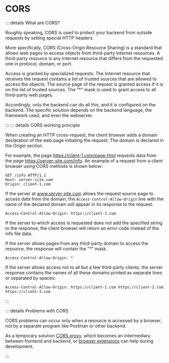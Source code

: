 # CORS

::: details What are CORS?

Roughly speaking, CORS is used to protect your backend from outside requests by setting special HTTP headers.

More specifically, CORS (Cross-Origin Resource Sharing) is a standard that allows web pages to access objects from third-party Internet resources.
A third-party resource is any Internet resource that differs from the requested one in protocol, domain, or port.

Access is granted by specialized requests. The Internet resource that receives the request contains a list of trusted sources that are allowed to access the objects. The source page of the request is granted access if it is on the list of trusted sources. The "\*" mask is used to grant access to all third-party web pages.

Accordingly, only the backend can do all this, and it is configured on the backend. The specific solution depends on the backend language, the framework used, and even the webserver.

:::
::: details CORS working principle

When creating an HTTP cross-request, the client browser adds a domain declaration of the web page initiating the request. The domain is declared in the Origin section.

For example, the page https://client-1.com/page.html requests data from the page https://server-site.com/info.
An example of a request from a client browser using CORS methods is shown below:

```
GET /info HTTP/1.1
Host: server-site.com
Origin: client-1.com
```

If the server at www.server-site.com allows the request source page to access data from the domain, the `Access-Control-Allow-Origin` line with the name of the declared domain will appear in its response to the request:

```
Access-Control-Allow-Origin: https://client-1.com
```

If the server to which access is requested does not add the specified string to the response, the client browser will return an error code instead of the info file data.

If the server allows pages from any third-party domain to access the resource, the response will contain the "\*" mask.

```
Access-Control-Allow-Origin: *
```

If the server allows access not to all but a few third-party clients, the server response contains the names of all these domains printed as separate lines or separated by spaces:

```
Access-Control-Allow-Origin: https://client-1.com https://client-2.com https://client-3.com
```

:::

::: details Problems with CORS

CORS problems can occur only when a resource is accessed by a browser, not by a separate program like Postman or other backend.

As a temporary solution [CORS proxy](https://www.google.com/search?q=CORS+proxy), which becomes an intermediary between frontend and backend, or [browser extensions](https://chrome.google.com/webstore/detail/allow-cors-access-control/lhobafahddgcelffkeicbaginigeejlf) can help during development.

:::
